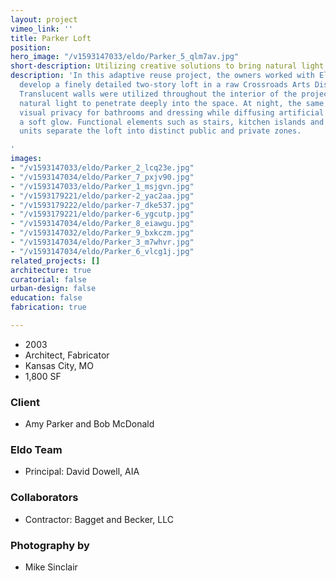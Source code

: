 ```yaml
---
layout: project
vimeo_link: ''
title: Parker Loft
position: 
hero_image: "/v1593147033/eldo/Parker_5_qlm7av.jpg"
short-description: Utilizing creative solutions to bring natural light into dark spaces.
description: 'In this adaptive reuse project, the owners worked with El Dorado to
  develop a finely detailed two-story loft in a raw Crossroads Arts District building.
  Translucent walls were utilized throughout the interior of the project to allow
  natural light to penetrate deeply into the space. At night, the same walls provide
  visual privacy for bathrooms and dressing while diffusing artificial light into
  a soft glow. Functional elements such as stairs, kitchen islands and clothing storage
  units separate the loft into distinct public and private zones.

'
images:
- "/v1593147033/eldo/Parker_2_lcq23e.jpg"
- "/v1593147034/eldo/Parker_7_pxjv90.jpg"
- "/v1593147033/eldo/Parker_1_msjgvn.jpg"
- "/v1593179221/eldo/parker-2_yac2aa.jpg"
- "/v1593179222/eldo/parker-7_dke537.jpg"
- "/v1593179221/eldo/parker-6_ygcutp.jpg"
- "/v1593147034/eldo/Parker_8_eiawgu.jpg"
- "/v1593147032/eldo/Parker_9_bxkczm.jpg"
- "/v1593147034/eldo/Parker_3_m7whvr.jpg"
- "/v1593147034/eldo/Parker_6_vlcg1j.jpg"
related_projects: []
architecture: true
curatorial: false
urban-design: false
education: false
fabrication: true

---
```

* 2003
* Architect, Fabricator
* Kansas City, MO
* 1,800 SF

### Client

* Amy Parker and Bob McDonald

### Eldo Team

* Principal: David Dowell, AIA

### Collaborators

* Contractor: Bagget and Becker, LLC

### Photography by

* Mike Sinclair